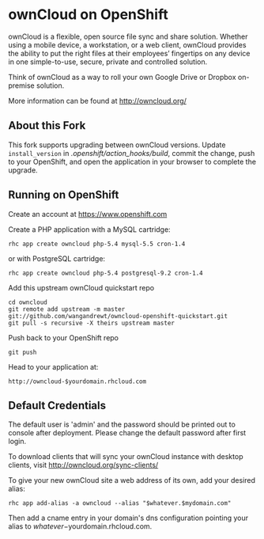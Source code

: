 ownCloud on OpenShift
=========================

ownCloud is a flexible, open source file sync and share solution. Whether using a mobile device, a workstation, or a web client, ownCloud provides the ability to put the right files at their employees’ fingertips on any device in one simple-to-use, secure, private and controlled solution.

Think of ownCloud as a way to roll your own Google Drive or Dropbox on-premise solution.

More information can be found at http://owncloud.org/

About this Fork
---------

This fork supports upgrading between ownCloud versions. Update `install_version` in *.openshift/action_hooks/build*, commit the change, push to your OpenShift, and open the application in your browser to complete the upgrade.

Running on OpenShift
--------------------

Create an account at https://www.openshift.com

Create a PHP application with a MySQL cartridge:

	rhc app create owncloud php-5.4 mysql-5.5 cron-1.4

or with PostgreSQL cartridge:

	rhc app create owncloud php-5.4 postgresql-9.2 cron-1.4

Add this upstream ownCloud quickstart repo

	cd owncloud
	git remote add upstream -m master git://github.com/wangandrewt/owncloud-openshift-quickstart.git
	git pull -s recursive -X theirs upstream master

Push back to your OpenShift repo

	git push

Head to your application at:

	http://owncloud-$yourdomain.rhcloud.com

Default Credentials
-------------------

The default user is 'admin' and the password should be printed out to console
after deployment. Please change the default password after first login.

To download clients that will sync your ownCloud instance with desktop clients, visit http://owncloud.org/sync-clients/

To give your new ownCloud site a web address of its own, add your desired alias:

	rhc app add-alias -a owncloud --alias "$whatever.$mydomain.com"

Then add a cname entry in your domain's dns configuration pointing your alias to $whatever-$yourdomain.rhcloud.com.
